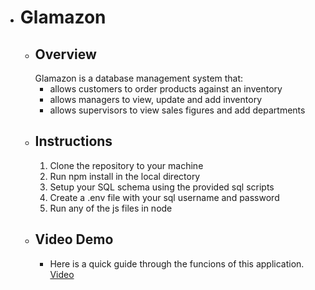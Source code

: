 * # Glamazon 
    * ## Overview
        Glamazon is a database management system that:
        * allows customers to order products against an inventory
        * allows managers to view, update and add inventory
        * allows supervisors to view sales figures and add departments
    * ## Instructions
        1. Clone the repository to your machine
        2. Run npm install in the local directory
        3. Setup your SQL schema using the provided sql scripts
        4. Create a .env file with your sql username and password
        5. Run any of the js files in node
    * ## Video Demo
        * Here is a quick guide through the funcions of this application. [Video](./capture.png)